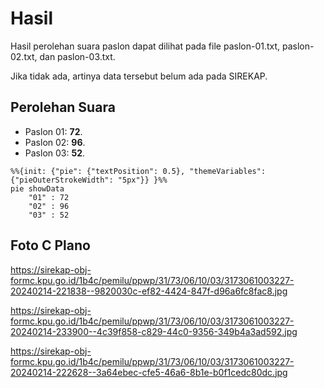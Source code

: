 # Hasil

Hasil perolehan suara paslon dapat dilihat pada file paslon-01.txt, paslon-02.txt, dan paslon-03.txt.

Jika tidak ada, artinya data tersebut belum ada pada SIREKAP.

## Perolehan Suara

 * Paslon 01: **72**.
 * Paslon 02: **96**.
 * Paslon 03: **52**.

```mermaid
%%{init: {"pie": {"textPosition": 0.5}, "themeVariables": {"pieOuterStrokeWidth": "5px"}} }%%
pie showData
    "01" : 72
    "02" : 96
    "03" : 52
```
## Foto C Plano

https://sirekap-obj-formc.kpu.go.id/1b4c/pemilu/ppwp/31/73/06/10/03/3173061003227-20240214-221838--9820030c-ef82-4424-847f-d96a6fc8fac8.jpg

https://sirekap-obj-formc.kpu.go.id/1b4c/pemilu/ppwp/31/73/06/10/03/3173061003227-20240214-233900--4c39f858-c829-44c0-9356-349b4a3ad592.jpg

https://sirekap-obj-formc.kpu.go.id/1b4c/pemilu/ppwp/31/73/06/10/03/3173061003227-20240214-222628--3a64ebec-cfe5-46a6-8b1e-b0f1cedc80dc.jpg
